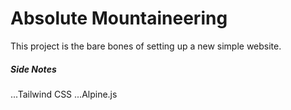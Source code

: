 # Absolute Mountaineering

This project is the bare bones of setting up a new simple website.

##### Side Notes 

...Tailwind CSS
...Alpine.js
